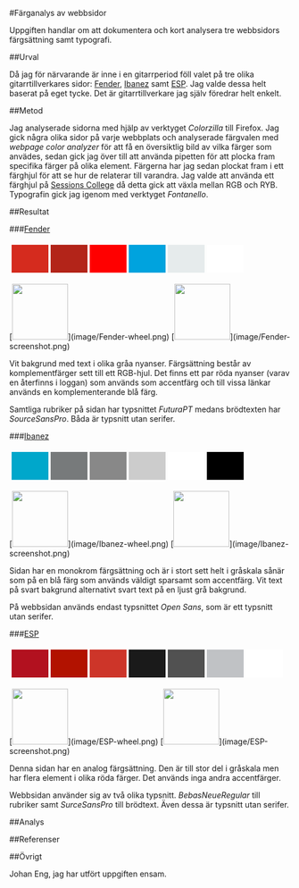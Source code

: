 ---
---
#Färganalys av webbsidor

Uppgiften handlar om att dokumentera och kort analysera tre webbsidors färgsättning samt typografi.

##Urval

Då jag för närvarande är inne i en gitarrperiod föll valet på tre olika gitarrtillverkares sidor: [Fender](http://www.fender.com/), [Ibanez](http://www.ibanez.com/) samt [ESP](http://www.espguitars.com/main). Jag valde dessa helt baserat på eget tycke. Det är gitarrtillverkare jag själv föredrar helt enkelt.

##Metod

Jag analyserade sidorna med hjälp av verktyget *Colorzilla* till Firefox. Jag gick några olika sidor på varje webbplats och analyserade färgvalen med *webpage color analyzer* för att få en översiktlig bild av vilka färger som anvädes, sedan gick jag över till att använda pipetten för att plocka fram specifika färger på olika element. Färgerna har jag sedan plockat fram i ett färghjul för att se hur de relaterar till varandra. Jag valde att använda ett färghjul på [Sessions College](https://www.sessions.edu/color-calculator/) då detta gick att växla mellan RGB och RYB.
Typografin gick jag igenom med verktyget *Fontanello*.

##Resultat

###[Fender](http://www.fender.com/)

<table style="border-spacing: 4px; border-collapse: separate">
<tr>
<td style="height: 50px; width: 50px; background-color: #d52b1e">
<td style="height: 50px; width: 50px; background-color: #b32419">
<td style="height: 50px; width: 50px; background-color: #ff0000">
<td style="height: 50px; width: 50px; background-color: #00a3de">
<td style="height: 50px; width: 50px; background-color: #e6ebec">
<td style="height: 50px; width: 50px; background-color: #fff">
</tr>
</table>
[<img src="image/Fender-wheel.png" height="100">](image/Fender-wheel.png)
[<img src="image/Fender-screenshot.png" height="100">](image/Fender-screenshot.png)

Vit bakgrund med text i olika gråa nyanser. Färgsättning består av komplementfärger sett till ett RGB-hjul. Det finns ett par röda nyanser (varav en återfinns i loggan) som används som accentfärg och till vissa länkar används en komplementerande blå färg.

Samtliga rubriker på sidan har typsnittet *FuturaPT* medans brödtexten har *SourceSansPro*. Båda är typsnitt utan serifer.

###[Ibanez](http://www.ibanez.com/)

<table style="border-spacing: 4px; border-collapse: separate">
<tr>
<td style="height: 50px; width: 50px; background-color: #00a7cb">
<td style="height: 50px; width: 50px; background-color: #777a7b">
<td style="height: 50px; width: 50px; background-color: #888">
<td style="height: 50px; width: 50px; background-color: #ccc">
<td style="height: 50px; width: 50px; background-color: #fff">
<td style="height: 50px; width: 50px; background-color: #000">
</tr>
</table>
[<img src="image/Ibanez-wheel.png" height="100">](image/Ibanez-wheel.png)
[<img src="image/Ibanez-screenshot.png" height="100">](image/Ibanez-screenshot.png)

Sidan har en monokrom färgsättning och är i stort sett helt i gråskala sånär som på en blå färg som används väldigt sparsamt som accentfärg. Vit text på svart bakgrund alternativt svart text på en ljust grå bakgrund.

På webbsidan används endast typsnittet *Open Sans*, som är ett typsnitt utan serifer.

###[ESP](http://www.espguitars.com/main)

<table style="border-spacing: 4px; border-collapse: separate">
<tr>
<td style="height: 50px; width: 50px; background-color: #b2111f">
<td style="height: 50px; width: 50px; background-color: #b21200">
<td style="height: 50px; width: 50px; background-color: #cd3529">
<td style="height: 50px; width: 50px; background-color: #1a1a1a">
<td style="height: 50px; width: 50px; background-color: #515151">
<td style="height: 50px; width: 50px; background-color: #c0c2c5">
<td style="height: 50px; width: 50px; background-color: #fff">

</tr>
</table>
[<img src="image/ESP-wheel.png" height="100">](image/ESP-wheel.png)
[<img src="image/ESP-screenshot.png" height="100">](image/ESP-screenshot.png)

Denna sidan har en analog färgsättning. Den är till stor del i gråskala men har flera element i olika röda färger. Det används inga andra accentfärger.

Webbsidan använder sig av två olika typsnitt. *BebasNeueRegular* till rubriker samt *SurceSansPro* till brödtext. Även dessa är typsnitt utan serifer.

##Analys

##Referenser

##Övrigt

Johan Eng, jag har utfört uppgiften ensam.